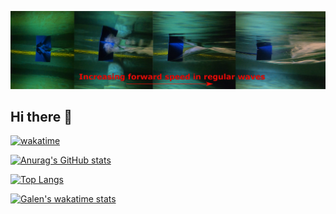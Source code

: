 ![banner](https://github.com/gang525/gang525/blob/main/ventilation.png)

## Hi there 👋
<!-- Badges -->
[![wakatime](https://wakatime.com/badge/user/b44cd61b-b52d-4a06-a747-71aa469355e2.svg)](https://wakatime.com/@b44cd61b-b52d-4a06-a747-71aa469355e2)

[![Anurag's GitHub stats](https://github-readme-stats.vercel.app/api?username=gang525&count_private=false&theme=algolia&show_icons=true)](https://github.com/anuraghazra/github-readme-stats)

[![Top Langs](https://github-readme-stats.vercel.app/api/top-langs/?username=gang525&theme=algolia&hide=javascript,html,css,scss&langs_count=10)](https://github.com/anuraghazra/github-readme-stats)

[![Galen's wakatime stats](https://github-readme-stats.vercel.app/api/wakatime?username=gang)](https://github.com/anuraghazra/github-readme-stats)
